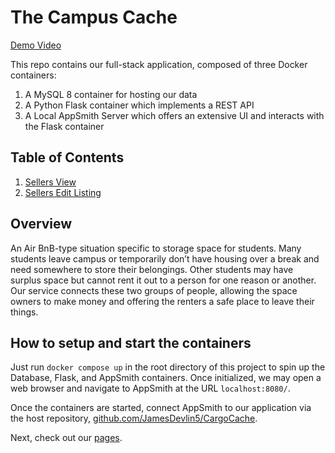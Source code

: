 # The Campus Cache

[Demo Video](https://youtu.be/v5tOebeBJQY)

This repo contains our full-stack application, composed of three Docker containers:

1. A MySQL 8 container for hosting our data
1. A Python Flask container which implements a REST API
1. A Local AppSmith Server which offers an extensive UI and interacts with the
   Flask container

## Table of Contents

1. [Sellers View](http://localhost:8080/app/cargocache/sellers-view-64380c5c6f5b18386224952c?branch=master)
1. [Sellers Edit Listing](http://localhost:8080/app/cargocache/sellers-edit-listing-643ea7093371a824c91bfa4f/edit?branch=master&unitID=922)

## Overview

An Air BnB-type situation specific to storage space for students. Many students leave
campus or temporarily don’t have housing over a break and need somewhere to store their
belongings. Other students may have surplus space but cannot rent it out to a person for
one reason or another. Our service connects these two groups of people, allowing the
space owners to make money and offering the renters a safe place to leave their things.

## How to setup and start the containers

Just run `docker compose up` in the root directory of this project to spin up
the Database, Flask, and AppSmith containers. Once initialized, we may open
a web browser and navigate to AppSmith at the URL `localhost:8080/`.

Once the containers are started, connect AppSmith to our application via the
host repository,
[github.com/JamesDevlin5/CargoCache](https://github.com/JamesDevlin5/CargoCache).

Next, check out our [pages](#table-of-contents).
